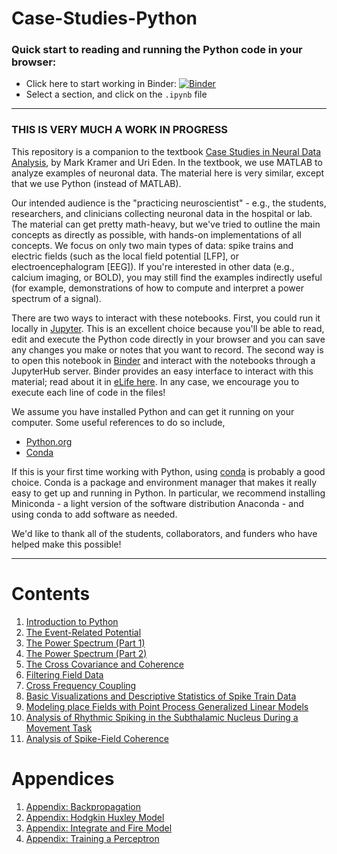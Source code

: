 # Case-Studies-Python

### Quick start to reading and running the Python code in your browser:

- Click here to start working in Binder: [![Binder](https://mybinder.org/badge.svg)](https://mybinder.org/v2/gh/Mark-Kramer/Case-Studies-Python/master)
- Select a section, and click on the `.ipynb` file

----
### THIS IS VERY MUCH A WORK IN PROGRESS

This repository is a companion to the textbook [Case Studies in Neural Data Analysis](https://mitpress.mit.edu/books/case-studies-neural-data-analysis), by Mark Kramer and Uri Eden.  In the textbook, we use MATLAB to analyze examples of neuronal data.  The material here is very similar, except that we use Python (instead of MATLAB).

Our intended audience is the "practicing neuroscientist" - e.g., the students, researchers, and clinicians collecting neuronal data in the hospital or lab.  The material can get pretty math-heavy, but we've tried to outline the main concepts as directly as possible, with hands-on implementations of all concepts.  We focus on only two main types of data: spike trains and electric fields (such as the local field potential [LFP], or electroencephalogram [EEG]).  If you're interested in other data (e.g., calcium imaging, or BOLD), you may still find the examples indirectly useful (for example, demonstrations of how to compute and interpret a power spectrum of a signal).

There are two ways to interact with these notebooks.  First, you could run it locally in <a href="https://jupyter.org/">Jupyter</a>. This is an excellent choice because you'll be able to read, edit and execute the Python code directly in your browser and you can save any changes you make or notes that you want to record.  The second way is to open this notebook in <a href="https://mybinder.org/v2/gh/Mark-Kramer/Case-Studies-Python.git/master">Binder</a> and interact with the notebooks through a JupyterHub server. Binder provides an easy interface to interact with this material; read about it in [eLife here](https://elifesciences.org/labs/a7d53a88/toward-publishing-reproducible-computation-with-binder).  In any case, we encourage you to execute each line of code in the files!

We assume you have installed Python and can get it running on your computer.  Some useful references to do so include,

<ul>
  <li><a href="https://www.python.org/">Python.org</a></li>
  <li><a href="https://conda.io/docs/user-guide/install/index.html">Conda</a></li>
</ul>

If this is your first time working with Python, using <a href="https://conda.io/docs/user-guide/install/index.html">conda</a> is probably a good choice. Conda is a package and environment manager that makes it really easy to get up and running in Python. In particular, we recommend installing Miniconda - a light version of the software distribution Anaconda - and using conda to add software as needed.

We'd like to thank all of the students, collaborators, and funders who have helped make this possible!


---

# Contents

1. [Introduction to Python](content/01)
2. [The Event-Related Potential](content/02)
3. [The Power Spectrum (Part 1)](content/03)
4. [The Power Spectrum (Part 2)](content/04)
5. [The Cross Covariance and Coherence](content/05)
6. [Filtering Field Data](content/06)
7. [Cross Frequency Coupling](content/07)
8. [Basic Visualizations and Descriptive Statistics of Spike Train Data](content/08)
9. [Modeling place Fields with Point Process Generalized Linear Models](content/09)
10. [Analysis of Rhythmic Spiking in the Subthalamic Nucleus During a Movement Task](content/10)
11. [Analysis of Spike-Field Coherence](content/11)

# Appendices

1. [Appendix: Backpropagation](content/A01)
1. [Appendix: Hodgkin Huxley Model](content/A02)
1. [Appendix: Integrate and Fire Model](content/A03)
1. [Appendix: Training a Perceptron](content/A04)



